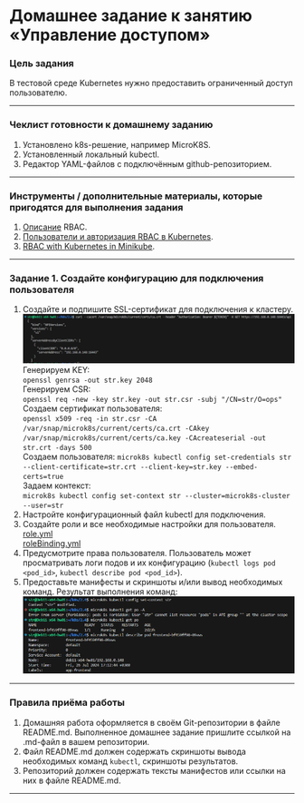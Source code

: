 # Домашнее задание к занятию «Управление доступом»

### Цель задания

В тестовой среде Kubernetes нужно предоставить ограниченный доступ пользователю.

------

### Чеклист готовности к домашнему заданию

1. Установлено k8s-решение, например MicroK8S.
2. Установленный локальный kubectl.
3. Редактор YAML-файлов с подключённым github-репозиторием.

------

### Инструменты / дополнительные материалы, которые пригодятся для выполнения задания

1. [Описание](https://kubernetes.io/docs/reference/access-authn-authz/rbac/) RBAC.
2. [Пользователи и авторизация RBAC в Kubernetes](https://habr.com/ru/company/flant/blog/470503/).
3. [RBAC with Kubernetes in Minikube](https://medium.com/@HoussemDellai/rbac-with-kubernetes-in-minikube-4deed658ea7b).

------

### Задание 1. Создайте конфигурацию для подключения пользователя

1. Создайте и подпишите SSL-сертификат для подключения к кластеру.  
![2](https://github.com/Svalker1989/k8s/blob/master/2.4/2.png)  
Генерируем KEY:  
`openssl genrsa -out str.key 2048`  
Генерируем CSR:  
`openssl req -new -key str.key -out str.csr -subj "/CN=str/O=ops"`  
Создаем сертификат пользователя:  
`openssl x509 -req -in str.csr -CA /var/snap/microk8s/current/certs/ca.crt -CAkey /var/snap/microk8s/current/certs/ca.key -CAcreateserial -out str.crt -days 500`  
Создаем пользователя:
`microk8s kubectl config set-credentials str --client-certificate=str.crt --client-key=str.key --embed-certs=true`  
Задаем контекст:  
`microk8s kubectl config set-context str --cluster=microk8s-cluster --user=str`  
2. Настройте конфигурационный файл kubectl для подключения.
3. Создайте роли и все необходимые настройки для пользователя.  
[role.yml](https://github.com/Svalker1989/k8s/blob/master/2.4/role.yml)  
[roleBinding.yml](https://github.com/Svalker1989/k8s/blob/master/2.4/roleBinding.yml)  
4. Предусмотрите права пользователя. Пользователь может просматривать логи подов и их конфигурацию (`kubectl logs pod <pod_id>`, `kubectl describe pod <pod_id>`).
5. Предоставьте манифесты и скриншоты и/или вывод необходимых команд.
Результат выполнения команд:  
![1](https://github.com/Svalker1989/k8s/blob/master/2.4/1.png)  
------

### Правила приёма работы

1. Домашняя работа оформляется в своём Git-репозитории в файле README.md. Выполненное домашнее задание пришлите ссылкой на .md-файл в вашем репозитории.
2. Файл README.md должен содержать скриншоты вывода необходимых команд `kubectl`, скриншоты результатов.
3. Репозиторий должен содержать тексты манифестов или ссылки на них в файле README.md.

------

